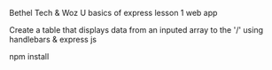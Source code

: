 Bethel Tech &  Woz U basics of express lesson 1 web app

Create a table that displays data from an inputed array to the '/' using handlebars & express js

npm install 
